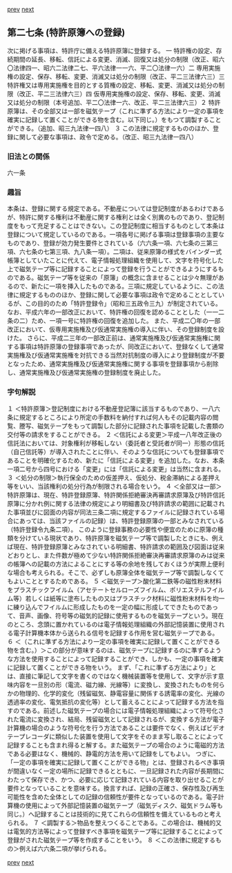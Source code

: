 [prev](/specific\markdowns\特許法\030_Mp-Ch_1-At_26.md)
[next](/specific\markdowns\特許法\032_Mp-Ch_1-At_28.md)
## 第二七条 (特許原簿への登録)
次に掲げる事項は、特許庁に備える特許原簿に登録する。
一 特許権の設定、存続期間の延長、移転、信託による変更、消滅、回復又は処分の制限（改正、昭六〇法律四一、昭六二法律二七、平六法律一一六、平二〇法律一六）二 専用実施権の設定、保存、移転、変更、消滅又は処分の制限（改正、平二三法律六三）三 特許権又は専用実施権を目的とする質権の設定、移転、変更、消滅又は処分の制限（改正、平二三法律六三）四 仮専用実施権の設定、保存、移転、変更、消滅又は処分の制限（本号追加、平二〇法律一六、改正、平二三法律六三）２ 特許原簿は、その全部又は一部を磁気テープ（これに準ずる方法により一定の事項を確実に記録して置くことができる物を含む。以下同じ。）をもつて調製することができる。（追加、昭三九法律一四八）
３ この法律に規定するもののほか、登録に関して必要な事項は、政令で定める。（改正、昭三九法律一四八）

### 旧法との関係
六一条

### 趣旨
本条は、登録に関する規定である。不動産については登記制度があるわけであるが、特許に関する権利は不動産に関する権利とは全く別異のものであり、登記制度をもって充足することはできない。この登記制度に相当するものとして本条は登録について規定しているのである。一項各号に掲げる事項は登録事項の主要なものであり、登録が効力発生要件とされている（六六条一項、六七条の三第三項、六七条の七第三項、九八条一項）。二項は、従来原簿の様式をバインダー式帳簿としていたことに代えて、電子情報処理組織を使用して、文字を符号化した上で磁気テープ等に記録することによって登録を行うことができるようにするものである。磁気テープ等を従来の「原簿」の概念に含ませることは少々無理があるので、新たに一項を挿入したものである。三項に規定しているように、この法律に規定するもののほか、登録に関して必要な事項は政令で定めることとしているが、この目的のため「特許登録令」（昭和三五政令三九）が制定されている。
なお、平成六年の一部改正において、特許権の回復を認めることとした（一一二条の二）ため、一項一号に特許権の回復を追加した。
また、平成二〇年の一部改正において、仮専用実施権及び仮通常実施権の導入に伴い、その登録制度を設けた。
さらに、平成二三年の一部改正前は、通常実施権及び仮通常実施権に関する事項は特許原簿の登録事項であったが、同改正において、登録なくして通常実施権及び仮通常実施権を対抗できる当然対抗制度の導入により登録制度が不要となったため、通常実施権及び仮通常実施権に関する事項を登録事項から削除し、通常実施権及び仮通常実施権の登録制度を廃止した。

### 字句解説
１ ＜特許原簿＞登記制度における不動産登記簿に該当するものであり、一八六条に規定するところにより所定の手数料を納付すれば何人もその記載内容の閲覧、謄写、磁気テープをもって調製した部分に記録された事項を記載した書類の交付等の請求をすることができる。
２ ＜信託による変更＞平成一八年改正後の信託法においては、対象権利が移転しない（委託者と受託者が同一）形態の信託（自己信託等）が導入されたことに伴い、そのような信託についても登録事項であることを明確化するため、新たに「信託による変更」を追加した。なお、本条一項二号から四号における「変更」には「信託による変更」は当然に含まれる。
３ ＜処分の制限＞執行保全のための仮差押え、仮処分、税金滞納による差押え等をいい、当該権利の処分行為が制限される場合をいう。
４ ＜全部又は一部＞特許原簿は、現在、特許登録原簿、特許関係拒絶審決再審請求原簿及び特許信託原簿に分かれ例に関する法律の規定により明細書及び特許請求の範囲に記載された事項並びに図面の内容が同法三条二項に規定するファイルに記録されている場合にあっては、当該ファイルの記録）は、特許登録原簿の一部とみなされている（特許登録令九条二項）。
このように登録事務の必要性や便宜のために原簿の種類を分けている現状であり、特許原簿を磁気テープ等で調製したときにも、例えば現在、特許登録原簿とみなされている明細書、特許請求の範囲及び図面は従来どおりとし、また件数が極めて少ない特許関係拒絶審決再審請求原簿のみは従来の帳簿への記載の方法によることにする等の余地を残しておくほうが実際上便利な場合も考えられる。そこで、必ずしも原簿全体を磁気テープ等で調製しなくてもよいこととするためである。
５ ＜磁気テープ＞酸化第二鉄等の磁性粉末材料をプラスチックフイルム（アセテートセルローズフイルム、ポリエステルフイルム等）若しくは紙等に塗布したもの又はプラスチック材料に磁性粉末材料を均一に練り込んでフイルムに形成したものを一定の幅に形成してできたものであって、音声、画像、符号等の磁気的記録に使用するものを磁気テープという。現在のところ、念頭に置かれているのは電子情報処理組織の外部記憶装置に使用される電子計算機本体から送られる信号を記録する作用を営む磁気テープである。
６ ＜（これに準ずる方法により一定の事項を確実に記録して置くことができる物を含む。）＞この部分が意味するのは、磁気テープに記録するのに準ずるような方法を使用することによって記録することができ、しかも、一定の事項を確実に記録して置くことができる物をいう。
まず、「これに準ずる方法により」とは、直接に筆記して文字を書くのではなく機械装置等を使用して、文字が示す意味内容を一旦別の形（電流、磁力線、光線等）に変換し、変換されたものを何らかの物理的、化学的変化（残留磁気、静電容量に関係する誘電率の変化、光線の透過率の変化、電気抵抗の変化等）として蓄えることによって記録する方法を指すのである。前述した磁気テープの場合には電子情報処理組織によって符号化された電流に変換され、結局、残留磁気として記録されるが、変換する方法が電子計算機の場合のような符号化を行う方法であることは要件でなく、例えばビデオテープレコーダに類似した装置を使用して文字をそのまま写し取ることによって記録することも含まれ得ると解する。また磁気テープの場合のように電磁的方法である必要はなく、機械的、静電的方法を用いて記録をしてもよい。
つぎに、「一定の事項を確実に記録して置くことができる物」とは、登録されるべき事項が間違いなく一定の場所に記録できるとともに、一旦記録された内容が長期間にわたって保存でき、かつ、必要に応じて記録されている内容を取り出せることが要件となっていることを意味する。換言すれば、記録の正確さ、保存性及び再生可能性を含めた全体としての記録の信頼性が要件となっているのである。電子計算機の使用によって外部記憶装置の磁気テープ（磁気ディスク、磁気ドラム等も同じ。）へ記録することは技術的に見てこれらの信頼性を備えているものと考えられる。
７ ＜調製する＞物品を整えつくることである。この場合は、機械的又は電気的方法等によって登録すべき事項を磁気テープ等に記録することによって登録がされた磁気テープ等を作成することをいう。
８ ＜この法律に規定するもの＞例えば六六条二項が挙げられる。

[prev](/specific\markdowns\特許法\030_Mp-Ch_1-At_26.md)
[next](/specific\markdowns\特許法\032_Mp-Ch_1-At_28.md)